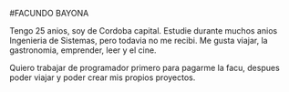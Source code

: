 #FACUNDO BAYONA

Tengo 25 anios, soy de Cordoba capital. 
Estudie durante muchos anios Ingenieria de Sistemas, pero todavia no me recibi.
Me gusta viajar, la gastronomia, emprender, leer y el cine.

Quiero trabajar de programador primero para pagarme la facu, despues poder viajar y poder crear mis propios proyectos.
